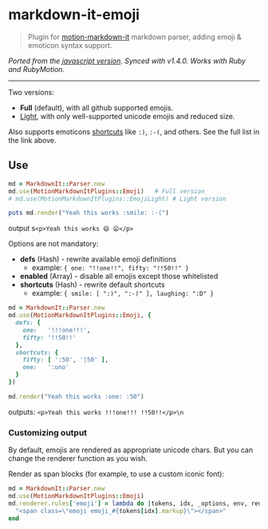 # markdown-it-emoji

> Plugin for [motion-markdown-it](https://github.com/digitalmoksha/motion-markdown-it) markdown parser, adding emoji & emoticon syntax support.

_Ported from the [javascript version](https://github.com/markdown-it/markdown-it-emoji). Synced with v1.4.0. Works with Ruby and RubyMotion._

---

Two versions:

- __Full__ (default), with all github supported emojis.
- [Light](https://github.com/markdown-it/markdown-it-emoji/blob/master/lib/data/light.json), with only well-supported unicode emojis and reduced size.

Also supports emoticons [shortcuts](https://github.com/markdown-it/markdown-it-emoji/blob/master/lib/data/shortcuts.js) like `:)`, `:-(`, and others. See the full list in the link above.


## Use

```ruby
md = MarkdownIt::Parser.new
md.use(MotionMarkdownItPlugins::Emoji)   # Full version
# md.use(MotionMarkdownItPlugins::EmojiLight) # Light version

puts md.render("Yeah this works :smile: :-(")
```

output s`<p>Yeah this works 😄 😦</p>`

Options are not mandatory:

- __defs__ (Hash) - rewrite available emoji definitions
  - example: `{ one: "!!one!!", fifty: "!!50!!" }`
- __enabled__ (Array) - disable all emojis except those whitelisted
- __shortcuts__ (Hash) - rewrite default shortcuts
  - example: `{ smile: [ ":)", ":-)" ], laughing: ":D" }`

```ruby
md = MarkdownIt::Parser.new
md.use(MotionMarkdownItPlugins::Emoji, {
  defs: {
    one:   '!!!one!!!',
    fifty: '!!50!!'
  },
  shortcuts: {
    fifty: [ ':50', '|50' ],
    one:   ':uno'
  }
})

md.render("Yeah this works :one: :50")
```

outputs: `<p>Yeah this works !!!one!!! !!50!!</p>\n`

### Customizing output

By default, emojis are rendered as appropriate unicode chars. But you can change
the renderer function as you wish.

Render as span blocks (for example, to use a custom iconic font):

```ruby
md = MarkdownIt::Parser.new
md.use(MotionMarkdownItPlugins::Emoji)
md.renderer.rules['emoji'] = lambda do |tokens, idx, _options, env, renderer|
  "<span class=\"emoji emoji_#{tokens[idx].markup}\"></span>"
end
```
